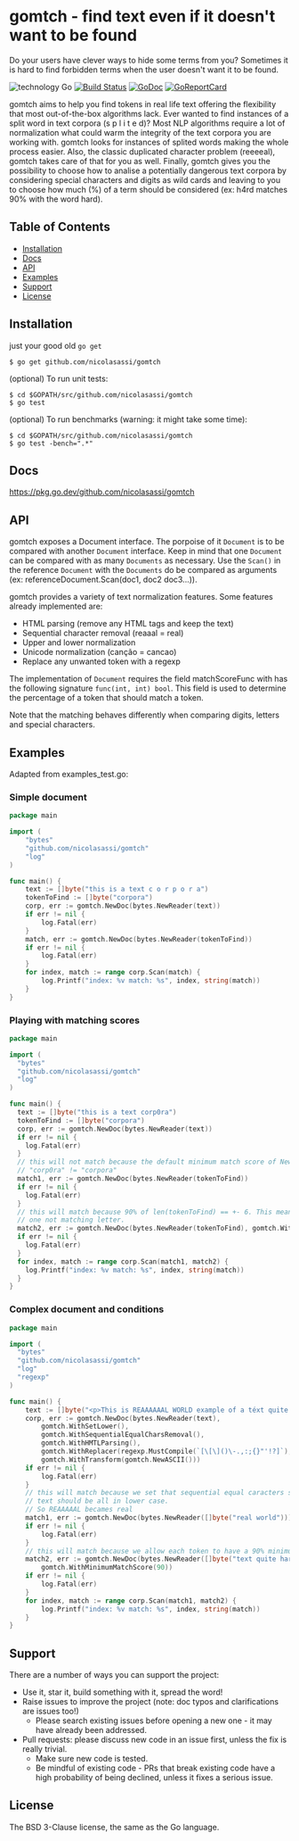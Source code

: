 # gomtch - find text even if it doesn't want to be found

Do your users have clever ways to hide some terms from you? Sometimes it is hard to find 
forbidden terms when the user doesn't want it to be found. 

![technology Go](https://img.shields.io/badge/technology-go-blue.svg) [![Build Status](https://travis-ci.com/nicolasassi/gomtch.svg?branch=main)](https://travis-ci.com/harlow/kinesis-consumer) [![GoDoc](https://godoc.org/github.com/nicolasassi/gomtch?status.svg)](https://pkg.go.dev/github.com/nicolasassi/gomtch) [![GoReportCard](https://goreportcard.com/badge/github.com/nicolasassi/gomtch)](https://goreportcard.com/report/nicolasassi/gomtch)

gomtch aims to help you find tokens in real life text offering the flexibility that most
out-of-the-box algorithms lack.
Ever wanted to find instances of a split word in text corpora (s p l i t e d)? Most NLP algorithms
require a lot of normalization what could warm the integrity of the text corpora you are working
with. gomtch looks for instances of splited words making the whole process easier. Also, the
classic duplicated character problem (reeeeal), gomtch takes care of that for you as well.
Finally, gomtch gives you the possibility to choose how to analise a potentially dangerous text
corpora by considering special characters and digits as wild cards and leaving to you to choose
how much (%) of a term should be considered (ex: h4rd matches 90% with the word hard).


## Table of Contents

* [Installation](#installation)
* [Docs](#docs)
* [API](#api)
* [Examples](#examples)
* [Support](#support)
* [License](#license)

## Installation

just your good old `go get`

    $ go get github.com/nicolasassi/gomtch

(optional) To run unit tests:

    $ cd $GOPATH/src/github.com/nicolasassi/gomtch
    $ go test

(optional) To run benchmarks (warning: it might take some time):

    $ cd $GOPATH/src/github.com/nicolasassi/gomtch
    $ go test -bench=".*"


## Docs

https://pkg.go.dev/github.com/nicolasassi/gomtch

## API

gomtch exposes a Document interface. The porpoise of it `Document` is to be compared with another `Document` interface.
Keep in mind that one `Document` can be compared with as many `Documents` as necessary. Use the `Scan()` in the
reference `Document` with the `Documents` do be compared as arguments (ex: referenceDocument.Scan(doc1, doc2 doc3...)).

gomtch provides a variety of text normalization features. Some features already implemented are:

- HTML parsing (remove any HTML tags and keep the text)
- Sequential character removal (reaaal = real)
- Upper and lower normalization
- Unicode normalization (canção = cancao)
- Replace any unwanted token with a regexp

The implementation of `Document` requires the field matchScoreFunc with has the following signature 
`func(int, int) bool`. This field is used to determine the percentage of a token that should match a token.

Note that the matching behaves differently when comparing digits, letters and special characters.

## Examples

Adapted from examples_test.go:

### Simple document

```Go 
package main

import (
    "bytes"
    "github.com/nicolasassi/gomtch"
    "log"
)

func main() {
    text := []byte("this is a text c o r p o r a")
    tokenToFind := []byte("corpora")
    corp, err := gomtch.NewDoc(bytes.NewReader(text))
    if err != nil {
        log.Fatal(err)
    }
    match, err := gomtch.NewDoc(bytes.NewReader(tokenToFind))
    if err != nil {
        log.Fatal(err)
    }
    for index, match := range corp.Scan(match) {
        log.Printf("index: %v match: %s", index, string(match))
    }
}
```

### Playing with matching scores

```Go 
package main

import (
  "bytes"
  "github.com/nicolasassi/gomtch"
  "log"
)

func main() {
  text := []byte("this is a text corp0ra")
  tokenToFind := []byte("corpora")
  corp, err := gomtch.NewDoc(bytes.NewReader(text))
  if err != nil {
    log.Fatal(err)
  }
  // this will not match because the default minimum match score of NewDoc is 100 and
  // "corp0ra" != "corpora"
  match1, err := gomtch.NewDoc(bytes.NewReader(tokenToFind))
  if err != nil {
    log.Fatal(err)
  }
  // this will match because 90% of len(tokenToFind) == +- 6. This means that there is space for
  // one not matching letter.
  match2, err := gomtch.NewDoc(bytes.NewReader(tokenToFind), gomtch.WithMinimumMatchScore(90))
  if err != nil {
    log.Fatal(err)
  }
  for index, match := range corp.Scan(match1, match2) {
    log.Printf("index: %v match: %s", index, string(match))
  }
}
```

### Complex document and conditions

```Go 
package main

import (
  "bytes"
  "github.com/nicolasassi/gomtch"
  "log"
  "regexp"
)

func main() {
    text := []byte("<p>This is REAAAAAAL WORLD example of a téxt quite h4rd to match!!<p>")
    corp, err := gomtch.NewDoc(bytes.NewReader(text),
        gomtch.WithSetLower(),
        gomtch.WithSequentialEqualCharsRemoval(),
        gomtch.WithHMTLParsing(),
        gomtch.WithReplacer(regexp.MustCompile(`[\[\]()\-.,:;{}"'!?]`), " "),
        gomtch.WithTransform(gomtch.NewASCII()))
    if err != nil {
        log.Fatal(err)
    }
    // this will match because we set that sequential equal caracters shoud removed and the
    // text should be all in lower case.
    // So REAAAAAL becames real
    match1, err := gomtch.NewDoc(bytes.NewReader([]byte("real world")))
    if err != nil {
        log.Fatal(err)
    }
    // this will match because we allow each token to have a 90% minimum match score.
    match2, err := gomtch.NewDoc(bytes.NewReader([]byte("text quite hard to match")),
        gomtch.WithMinimumMatchScore(90))
    if err != nil {
        log.Fatal(err)
    }
    for index, match := range corp.Scan(match1, match2) {
        log.Printf("index: %v match: %s", index, string(match))
    }
}
```

## Support

There are a number of ways you can support the project:

* Use it, star it, build something with it, spread the word!
* Raise issues to improve the project (note: doc typos and clarifications are issues too!)
    - Please search existing issues before opening a new one - it may have already been addressed.
* Pull requests: please discuss new code in an issue first, unless the fix is really trivial.
    - Make sure new code is tested.
    - Be mindful of existing code - PRs that break existing code have a high probability of being declined, unless it fixes a serious issue.

## License

The BSD 3-Clause license, the same as the Go language.
